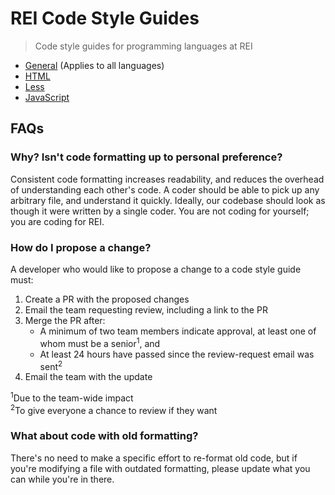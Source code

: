 # REI Code Style Guides

> Code style guides for programming languages at REI

- [General](/docs/general.md) (Applies to all languages)
- [HTML](/docs/html.md)
- [Less](/docs/less.md)
- [JavaScript](/docs/javascript.md)

## FAQs

### Why? Isn't code formatting up to personal preference?

Consistent code formatting increases readability, and reduces the overhead of understanding each other's code. A coder should be able to pick up any arbitrary file, and understand it quickly. Ideally, our codebase should look as though it were written by a single coder. You are not coding for yourself; you are coding for REI.

### How do I propose a change?

A developer who would like to propose a change to a code style guide must:

1. Create a PR with the proposed changes
1. Email the team requesting review, including a link to the PR
1. Merge the PR after:
    - A minimum of two team members indicate approval, at least one of whom must be a senior<sup>1</sup>, and
    - At least 24 hours have passed since the review-request email was sent<sup>2</sup>
1. Email the team with the update

<sup>1</sup>Due to the team-wide impact<br>
<sup>2</sup>To give everyone a chance to review if they want

### What about code with old formatting?

There's no need to make a specific effort to re-format old code, but if you're modifying a file with outdated formatting, please update what you can while you're in there.
